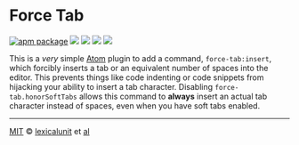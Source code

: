 # Force Tab

[![apm package][apm-ver-link]][releases]
[![][travis-ci-badge]][travis-ci]
[![][david-badge]][david]
[![][dl-badge]][apm-pkg-link]
[![][mit-badge]][mit]

This is a _very_ simple [Atom](http://atom.io/) plugin to add a command, `force-tab:insert`, which forcibly inserts a tab or an equivalent number of spaces into the editor. This prevents things like code indenting or code snippets from hijacking your ability to insert a tab character. Disabling `force-tab.honorSoftTabs` allows this command to **always** insert an actual tab character instead of spaces, even when you have soft tabs enabled.

---

[MIT][mit] © [lexicalunit][author] et [al][contributors]

[mit]:              http://opensource.org/licenses/MIT
[author]:           http://github.com/lexicalunit
[contributors]:     https://github.com/lexicalunit/force-tab/graphs/contributors
[releases]:         https://github.com/lexicalunit/force-tab/releases
[mit-badge]:        https://img.shields.io/apm/l/force-tab.svg
[apm-pkg-link]:     https://atom.io/packages/force-tab
[apm-ver-link]:     https://img.shields.io/apm/v/force-tab.svg
[dl-badge]:         http://img.shields.io/apm/dm/force-tab.svg
[travis-ci-badge]:  https://travis-ci.org/lexicalunit/force-tab.svg?branch=master
[travis-ci]:        https://travis-ci.org/lexicalunit/force-tab
[david-badge]:      https://david-dm.org/lexicalunit/force-tab.svg
[david]:            https://david-dm.org/lexicalunit/force-tab
